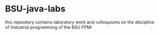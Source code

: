# BSU-java-labs
this repository contains laboratory work and colloquiums on the discipline of Industrial programming of the BSU FPMI

